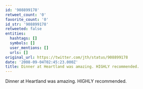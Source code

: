 ```yaml
---
id: '908899178'
retweet_count: '0'
favorite_count: '0'
id_str: '908899178'
retweeted: false
entities:
  hashtags: []
  symbols: []
  user_mentions: []
  urls: []
original_url: https://twitter.com/jth/status/908899178
date: '2008-09-04T02:45:23.000Z'
title: Dinner at Heartland was amazing. HIGHLY recommended.
---
```


Dinner at Heartland was amazing. HIGHLY recommended.